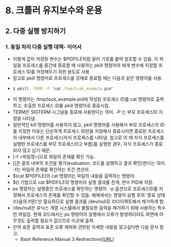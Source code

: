 # 8. 크롤러 유지보수와 운용
## 2. 다중 실행 방지하기
### 1. 동일 처리 다중 실행 대책- 이어서
- 이렇게 값이 저장된 변수는 $PIDFILE처럼 달러 기호를 붙여 참조할 수 있음. 이 파일을 프로세스를 중간에 종료할 때 사용하는 pkill 명령어의 매개 변수에 지정할 프로세스 ID를 저장해두기 위한 용도로 사용
- 참고로 pkill 명령어로 프로세스를 강제로 종료할 때는 다음과 같은 명령어를 사용.
- ```cmd
  $ pkill -TERM -P 'cat /tmp/lcok_example.pid'
  ```
- 이 명령어는 /tmp/lock_example.pid에 작성된 프로세스 ID를 cat 명령어로 출력하고, 추출한 프로세스 iD를 pkill 명령어로 종료시킴.
- TERM은 SIGTERM 시그널을 종료에 사용한다는 의미. -P 는 부모 프로세스ID 지정을 나타냄.
- 일반적인 kill 명령어를 사용하지 않고, pkill 명령어를 사용해서 부모 프로세스의 ID를 지정한 이유는 단순하게 프로세스 ID만을 지정해서 종료시키면 종료된 프로세스의 내부에서 다른 프로세스(자식 프로세스를 나타냄. 참고로 이 때 자식 프로세스를 실행한 프로세스를 부모 프로세스라고 부름)를 실행한 경우, 자식 프로세스가 종료되지 않고 남기 때문.
- [-f <파일명>]으로 파일의 존재를 확인 가능.
- []은 괄호 내부의 조건을 평가(evaluation, 코드를 실행하고 결과 확인)한다는 의미. -f는 파일의 존재를 확인하는 조건 연산자.
- $(cat $PIDFILE)의 cat 명령어는 파일의 내용을 출력하는 명령어.
- $() 기법으로 cat $PIDFILE의 명령어의 실행 결과를 전개, 변수 PID에 저장.
- ps 명령어는 실행중인 프로세스를 확인하는 명령어. -p 옵션으로 프로세스ID를 지정해서 프로세스의 존재를 확인할 수 있음. 예제에서는 명령어 실행 후의 '종료 상태(다음의 if문)'만 필요하므로 실행 결과를 /dev/null로 리다이렉트해서 제거하게 함.
- /dev/null은 유닉스 계열 시스템에서 불필요한 출력을 제거하기 위해 사용하는 특수한 파일임. 현재 코드에서는 ps 명령어의 실행에서 오류가 발생하더라도 화면에 아무것도 출력할 필요가 없으므로 이곳에 출력.
- 만약 표준 출력과 표준 오류 제어와 관련된 자세한 내용을 알고싶다면 다음 문서 참고.
  - Bash Reference Manual 3 Redirections[[URL](https://www.gnu.org/software/bash/manual/bash.html#Redirections)]